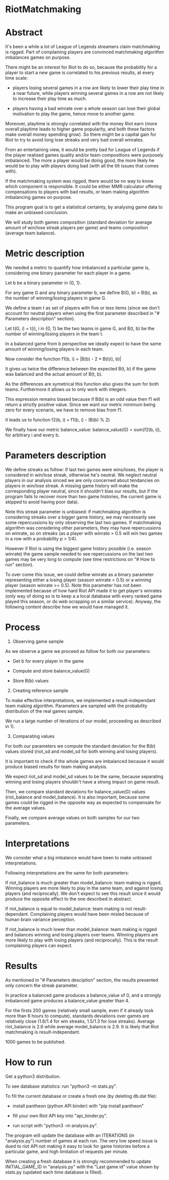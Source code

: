 # RiotMatchmaking

# Abstract

It's been a while a lot of League of Legends streamers claim matchmaking is rigged. Part of complaining players are convinced matchmaking algorithm imbalances games on purpose.

There might be an interest for Riot to do so, because the probability for a player to start a new game is correlated to his previous results, at every time scale: 

- players losing several games in a row are likely to lower their play time in a near future, while players winning several games in a row are not likely to increase their play time as much.

- players having a bad winrate over a whole season can lose their global motivation to play the game, hence move to another game.

Moreover, playtime is strongly correlated with the money Riot earn (more overall playtime leads to higher game popularity, and both these factors make overall money spending grow). So there might be a capital gain for Riot to try to avoid long lose streaks and very bad overall winrates.

From an entertaining view, it would be pretty bad for League of Legends if the player realised games quality and/or team compositions were purposely imbalanced. The more a player would be doing good, the more likely he would be to play with players doing bad (with all the tilt issues that comes with).

If the matchmaking system was rigged, there would be no way to know which component is responsible. It could be either MMR calculator offering compensations to players with bad results, or team making algorithm imbalancing games on purpose.

This program goal is to get a statistical certainty, by analysing game data to make an unbiased conclusion.

We will study both games composition (standard deviation for average amount of win/lose streak players per game) and teams composition (average team balance).

# Metric description

We needed a metric to quantify how imbalanced a particular game is, considering one binary parameter for each player in a game.

Let b be a binary parameter in {0, 1}.

For any game G and any binary parameter b, we define B(G, b) = B(b), as the number of winning/losing players in game G.

We define a team t as set of players with five or less items (since we don't account for neutral players when using the first parameter described in "# Parameters description" section).

Let t(G, i) = t(i), i in {0, 1} be the two teams in game G, and B(t, b) be the number of winning/losing players in the team t.

In a balanced game from b perspective we ideally expect to have the same amount of winning/losing players in each team.

Now consider the function f1(b, i) = |B(b) - 2 * B(t(i), b)|

It gives us twice the difference between the expected B(t, b) if the game was balanced and the actual amount of B(t, b).

As the differences are symetrical this function also gives the sum for both teams. Furthermore it allows us to only work with integers.

This expression remains biased because if B(b) is an odd value then f1 will return a strictly positive value. Since we want our metric minimum being zero for every scenario, we have to remove bias from f1.

It leads us to function f2(b, i) = f1(b, i) - (B(b) % 2)

We finally have our metric balance_value: balance_value(G) = sum(f2(b, i)), for arbitrary i and every b.

# Parameters description

We define streaks as follow: if last two games were wins/loses, the player is considered in win/lose streak, otherwise he's neutral. We neglect neutral players in our analysis sinced we are only concerned about tendancies on players in win/lose streak. A missing game history will make the corresponding player neutral, since it shouldn't bias our results, but if the program fails to recover more than two game histories, the current game is skipped to avoid having poor data).

Note this streak parameter is unbiased: if matchmaking algorithm is considering streaks over a bigger game history, we may necessarily see some repercussions by only observing the last two games. If matchmaking algorithm was considering other parameters, they may have repercussions on winrate, so on streaks (as a player with winrate > 0.5 will win two games in a row with a probability p > 1/4).

However if Riot is using the biggest game history possible (i.e. season winrate) the game sample needed to see repercussions on the last two games may be very long to compute (see time restrictions on "# How to run" section).

To over come this issue, we could define winrate as a binary parameter representing either a losing player (season winrate < 0.5) or a winning player (season winrate >= 0.5). Note this parameter has not been implemented because of how hard Riot API made it to get player's winrates (only way of doing so is to keep a a local database with every ranked game played this season, or do web scrapping on a similar service). Anyway, the following content describe how we would have managed it.

# Process

1) Observing game sample

As we observe a game we proceed as follow for both our parameters:

- Get b for every player in the game

- Compute and store balance_value(G)

- Store B(b) values

2) Creating reference sample

To make effective interpretations, we implemented a result-independant team making algorithm. Parameters are sampled with the probability distribution of the real games sample.

We run a large number of iterations of our model, proceeding as described in 1).

3) Comparating values

For both our parameters we compute the standard deviation for the B(b) values stored (riot_sd and model_sd for both winning and losing players).

It is important to check if the whole games are imbalanced because it would produce biased results for team making analysis.

We expect riot_sd and model_sd values to be the same, because separating winning and losing players shouldn't have a strong impact on game result.

Then, we compare standard deviations for balance_value(G) values (riot_balance and model_balance). It is also important, because some games could be rigged in the opposite way as expected to compensate for the average values.

Finally, we compare average values on both samples for our two parameters.

# Interpretations

We consider what a big imbalance would have been to make unbiased interpretations.

Following interpretations are the same for both parameters:

If riot_balance is much greater than model_balance: team making is rigged. Winning players are more likely to play in the same team, and against losing players (and reciprocally).
We don't expect to see this result since it would produce the opposite effect to the one described in abstract.

If riot_balance is equal to model_balance: team making is not result-dependant. Complaining players would have been misled because of human brain variance perception.

If riot_balance is much lower than model_balance: team making is rigged and balances winning and losing players over teams. Winning players are more likely to play with losing players (and reciprocally).
This is the result complaining players can expect.

# Results

As mentioned in "# Parameters desciption" section, the results presented only concern the streak parameter.

In practice a balanced game produces a balance_value of 0, and a strongly imbalanced game produces a balance_value greater than 4.

For the firsts 200 games (relatively small sample, even if it already took more than 6 hours to compute), standards deviations over games are relatively close (1.6/1.4 for win streaks, 1.5/1.3 for lose streaks).
Average riot_balance is 2.6 while average model_balance is 2.9. It is likely that Riot matchmaking is result-independant. 

1000 games to be published.

# How to run

Get a python3 distribution.

To see database statistics: run "python3 -m stats.py".

To fill the current database or create a fresh one (by deleting db.dat file):

- install pantheon (python API binder) with "pip install pantheon"

- fill your own Riot API key into "api_binder.py".

- run script with "python3 -m analysis.py".

The program will update the database with an ITERATIONS (in "analysis.py") number of games at each run. The very low speed issue is dued to riot API not making it easy to look for game histories before a particular game, and high limitation of requests per minute.

When creating a fresh database it is strongly recommended to update INITIAL_GAME_ID in "analysis.py" with the "Last game id" value shown by stats.py (updated each time database is filled).






